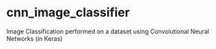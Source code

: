 # cnn_image_classifier
Image Classification performed on a dataset using Convolutional Neural Networks (in Keras)
